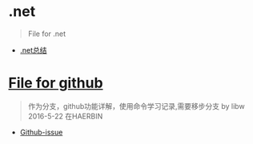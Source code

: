 # .net

> File for .net

-   [.net总结](https://github.com/Aisuko/.net/#.net)

# [File for github](https://github.com/Aisuko/.net/tree/File-for-github)

> 作为分支，github功能详解，使用命令学习记录,需要移步分支 by libw 2016-5-22 在HAERBIN

-   [Github-issue](https://github.com/Aisuko/.net/tree/File-for-github/#Github-issue)
